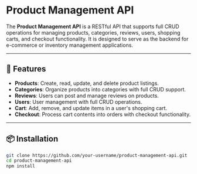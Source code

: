# Product Management API

The **Product Management API** is a RESTful API that supports full CRUD operations for managing products, categories, reviews, users, shopping carts, and checkout functionality. It is designed to serve as the backend for e-commerce or inventory management applications.

---

## 🚀 Features

- **Products**: Create, read, update, and delete product listings.
- **Categories**: Organize products into categories with full CRUD support.
- **Reviews**: Users can post and manage reviews on products.
- **Users**: User management with full CRUD operations.
- **Cart**: Add, remove, and update items in a user's shopping cart.
- **Checkout**: Process cart contents into orders with checkout functionality.

---

## 📦 Installation

```bash
git clone https://github.com/your-username/product-management-api.git
cd product-management-api
npm install
```
